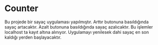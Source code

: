 # Counter
Bu projede bir sayaç uygulaması yapılmıştır.
Arttır butonuna basıldığında sayaç artacaktır. Azalt butonuna basıldığında sayaç azalıcaktır.
Bu işlemler localhost ta kayıt altına alınıyor.
Uygulamayı yenilesek dahi sayaç en son kaldığı yerden başlayacaktır.
